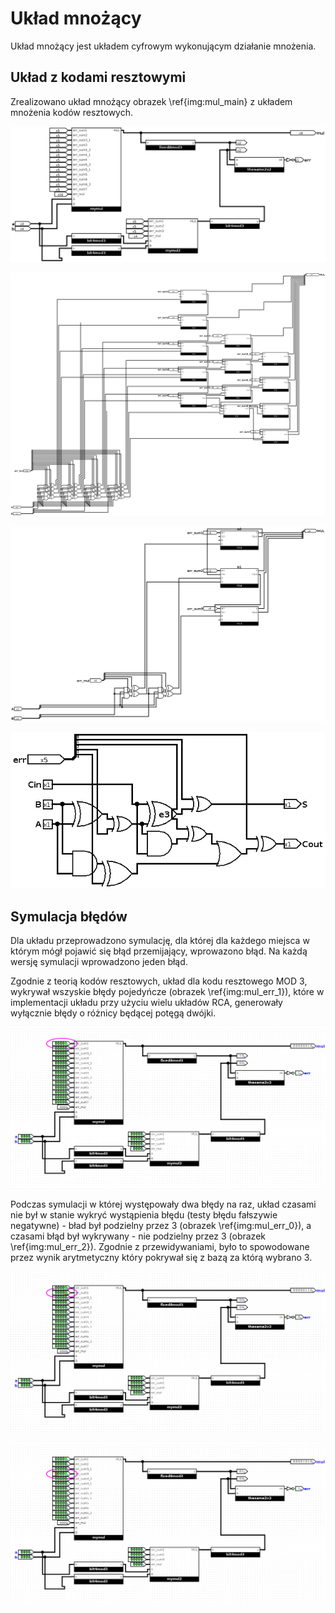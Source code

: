 # Układ mnożący

Układ mnożący jest układem cyfrowym wykonującym działanie mnożenia.

## Układ z kodami resztowymi

Zrealizowano układ mnożący obrazek \ref{img:mul_main} z układem mnożenia kodów resztowych.

![Układ mnożący zabezpieczony kodami resztowymi, używa \ref{img:mul_mul4}, \ref{img:mul_mul2}, \label{img:mul_main}](assets/mul_main.png)

![Układ 4 bitowy wykonujący mnożenie, z możliwością wprowadzania błędów \label{img:mul_mul4}, używa \ref{img:mul_rca}](assets/mul_mul4.png)

![Układ 2 bitowy wykonujący mnożenie, z możliwością wprowadzania błędów\label{img:mul_mul2}, używa \ref{img:mul_rca}](assets/mul_mul2.png)

![jedno ogniwo układu RCA, z możliwością wprowadzania błędów\label{img:mul_rca}](assets/mul_rca.png)

## Symulacja błędów

Dla układu przeprowadzono symulację, dla której dla każdego miejsca 
w którym mógł pojawić się błąd przemijający, wprowazono błąd. Na każdą wersję
symulacji wprowadzono jeden błąd.

Zgodnie z teorią kodów resztowych, układ dla kodu resztowego MOD 3, wykrywał
wszyskie błędy pojedyńcze (obrazek \ref{img:mul_err_1}), które w implementacji układu przy użyciu wielu układów
RCA, generowały wyłącznie błędy o różnicy będącej potęgą dwójki.

![Symulacja z wprowadzonym pojedyńczym błędem \label{img:mul_err_1}](assets/mul_err_1.png)

Podczas symulacji w której występowały dwa błędy na raz, układ czasami nie był
w stanie wykryć wystąpienia błędu (testy błędu fałszywie negatywne) - bład był 
podzielny przez 3 (obrazek \ref{img:mul_err_0}), a czasami błąd 
był wykrywany - nie podzielny przez 3 (obrazek \ref{img:mul_err_2}). Zgodnie z przewidywaniami, było to spowodowane przez wynik arytmetyczny
który pokrywał się z bazą za którą wybrano 3.

![Symulacja z wprowadzonym błędem generującym błąd arytmetyczny mod3 \label{img:mul_err_0}](assets/mul_err_0.png)

![Symulacja z wprowadzonym błędem generującym \label{img:mul_err_2}](assets/mul_err_2.png)
